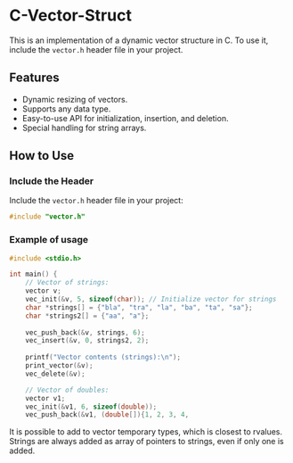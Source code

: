 # C-Vector-Struct

This is an implementation of a dynamic vector structure in C. To use it, include the `vector.h` header file in your project.

## Features
- Dynamic resizing of vectors.
- Supports any data type.
- Easy-to-use API for initialization, insertion, and deletion.
- Special handling for string arrays.

## How to Use

### Include the Header

Include the `vector.h` header file in your project:

```c
#include "vector.h"
```
### Example of usage
```c
#include <stdio.h>

int main() {
    // Vector of strings:
    vector v;
    vec_init(&v, 5, sizeof(char)); // Initialize vector for strings
    char *strings[] = {"bla", "tra", "la", "ba", "ta", "sa"};
    char *strings2[] = {"aa", "a"};
    
    vec_push_back(&v, strings, 6); 
    vec_insert(&v, 0, strings2, 2);
    
    printf("Vector contents (strings):\n");
    print_vector(&v);
    vec_delete(&v);

    // Vector of doubles:
    vector v1;
    vec_init(&v1, 6, sizeof(double));
    vec_push_back(&v1, (double[]){1, 2, 3, 4, 

```
It is possible to add to vector temporary types, which is closest to rvalues. Strings are always added as array of pointers to strings, even if only one is added.









